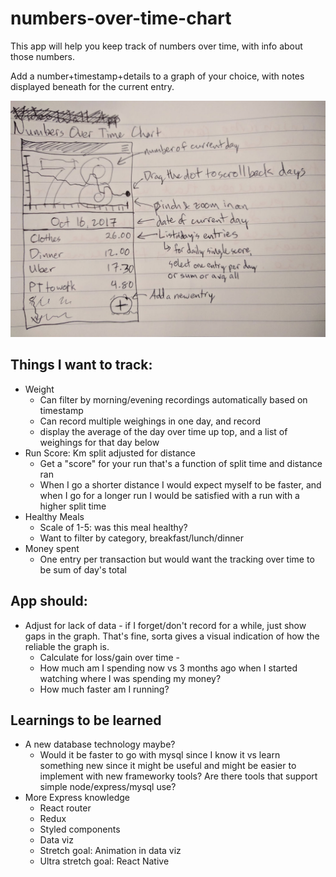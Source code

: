 # numbers-over-time-chart
This app will help you keep track of numbers over time, with info about those numbers.

Add a number+timestamp+details to a graph of your choice, with notes displayed beneath for the current entry.

![Sketch of main app screen](https://github.com/danlaush/numbers-over-time-chart/blob/master/docs/sketch%20with%20notes.jpg?raw=true)

## Things I want to track:

* Weight
  * Can filter by morning/evening recordings automatically based on timestamp
  * Can record multiple weighings in one day, and record 
  * display the average of the day over time up top, and a list of weighings for that day below
* Run Score: Km split adjusted for distance
  * Get a "score" for your run that's a function of split time and distance ran
  * When I go a shorter distance I would expect myself to be faster, and when I go for a longer run I would be satisfied with a run with a higher split time
* Healthy Meals
  * Scale of 1-5: was this meal healthy?
  * Want to filter by category, breakfast/lunch/dinner
* Money spent
  * One entry per transaction but would want the tracking over time to be sum of day's total

## App should:

* Adjust for lack of data - if I forget/don't record for a while, just show gaps in the graph. That's fine, sorta gives a visual indication of how the reliable the graph is.
  * Calculate for loss/gain over time - 
  * How much am I spending now vs 3 months ago when I started watching where I was spending my money?
  * How much faster am I running?


## Learnings to be learned

* A new database technology maybe?
  * Would it be faster to go with mysql since I know it vs learn something new since it might be useful and might be easier to implement with new frameworky tools? Are there tools that support simple node/express/mysql use?
* More Express knowledge
  * React router
  * Redux
  * Styled components
  * Data viz
  * Stretch goal: Animation in data viz
  * Ultra stretch goal: React Native

